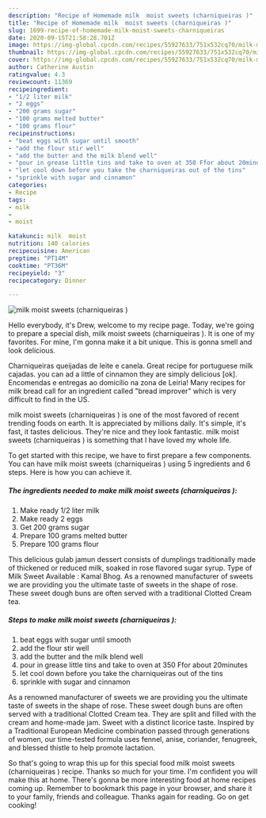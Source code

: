 ```yaml
---
description: "Recipe of Homemade milk  moist sweets (charniqueiras )"
title: "Recipe of Homemade milk  moist sweets (charniqueiras )"
slug: 1699-recipe-of-homemade-milk-moist-sweets-charniqueiras
date: 2020-09-15T21:58:28.701Z
image: https://img-global.cpcdn.com/recipes/55927633/751x532cq70/milk-moist-sweets-charniqueiras-recipe-main-photo.jpg
thumbnail: https://img-global.cpcdn.com/recipes/55927633/751x532cq70/milk-moist-sweets-charniqueiras-recipe-main-photo.jpg
cover: https://img-global.cpcdn.com/recipes/55927633/751x532cq70/milk-moist-sweets-charniqueiras-recipe-main-photo.jpg
author: Catherine Austin
ratingvalue: 4.3
reviewcount: 11369
recipeingredient:
- "1/2 liter milk"
- "2 eggs"
- "200 grams sugar"
- "100 grams melted butter"
- "100 grams flour"
recipeinstructions:
- "beat eggs with sugar until smooth"
- "add the flour stir well"
- "add the butter and the milk blend well"
- "pour in grease little tins and take to oven at 350 Ffor about 20minutes"
- "let cool down before you take the charniqueiras out of the tins"
- "sprinkle with sugar and cinnamon"
categories:
- Recipe
tags:
- milk
- 
- moist

katakunci: milk  moist 
nutrition: 140 calories
recipecuisine: American
preptime: "PT14M"
cooktime: "PT36M"
recipeyield: "3"
recipecategory: Dinner

---
```



![milk  moist sweets (charniqueiras )](https://img-global.cpcdn.com/recipes/55927633/751x532cq70/milk-moist-sweets-charniqueiras-recipe-main-photo.jpg)

Hello everybody, it's Drew, welcome to my recipe page. Today, we're going to prepare a special dish, milk  moist sweets (charniqueiras ). It is one of my favorites. For mine, I'm gonna make it a bit unique. This is gonna smell and look delicious.

Charniqueiras queijadas de leite e canela. Great recipe for portuguese milk cajadas. you can ad a little of cinnamon they are simply delicious [ok]. Encomendas e entregas ao domicílio na zona de Leiria! Many recipes for milk bread call for an ingredient called &#34;bread improver&#34; which is very difficult to find in the US.

milk  moist sweets (charniqueiras ) is one of the most favored of recent trending foods on earth. It is appreciated by millions daily. It's simple, it's fast, it tastes delicious. They're nice and they look fantastic. milk  moist sweets (charniqueiras ) is something that I have loved my whole life.


To get started with this recipe, we have to first prepare a few components. You can have milk  moist sweets (charniqueiras ) using 5 ingredients and 6 steps. Here is how you can achieve it.

<!--inarticleads1-->

##### The ingredients needed to make milk  moist sweets (charniqueiras ):

1. Make ready 1/2 liter milk
1. Make ready 2 eggs
1. Get 200 grams sugar
1. Prepare 100 grams melted butter
1. Prepare 100 grams flour


This delicious gulab jamun dessert consists of dumplings traditionally made of thickened or reduced milk, soaked in rose flavored sugar syrup. Type of Milk Sweet Available : Kamal Bhog. As a renowned manufacturer of sweets we are providing you the ultimate taste of sweets in the shape of rose. These sweet dough buns are often served with a traditional Clotted Cream tea. 

<!--inarticleads2-->

##### Steps to make milk  moist sweets (charniqueiras ):

1. beat eggs with sugar until smooth
1. add the flour stir well
1. add the butter and the milk blend well
1. pour in grease little tins and take to oven at 350 Ffor about 20minutes
1. let cool down before you take the charniqueiras out of the tins
1. sprinkle with sugar and cinnamon


As a renowned manufacturer of sweets we are providing you the ultimate taste of sweets in the shape of rose. These sweet dough buns are often served with a traditional Clotted Cream tea. They are split and filled with the cream and home-made jam. Sweet with a distinct licorice taste. Inspired by a Traditional European Medicine combination passed through generations of women, our time-tested formula uses fennel, anise, coriander, fenugreek, and blessed thistle to help promote lactation. 

So that's going to wrap this up for this special food milk  moist sweets (charniqueiras ) recipe. Thanks so much for your time. I'm confident you will make this at home. There's gonna be more interesting food at home recipes coming up. Remember to bookmark this page in your browser, and share it to your family, friends and colleague. Thanks again for reading. Go on get cooking!
